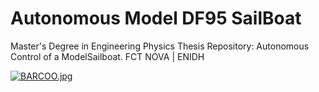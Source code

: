 # Autonomous Model DF95 SailBoat
Master's Degree in Engineering Physics Thesis Repository: Autonomous Control of a ModelSailboat. FCT NOVA | ENIDH

[![BARCOO.jpg](https://i.postimg.cc/X7qxJ7Qg/BARCOO.jpg)](https://postimg.cc/YhcQDkc4)
